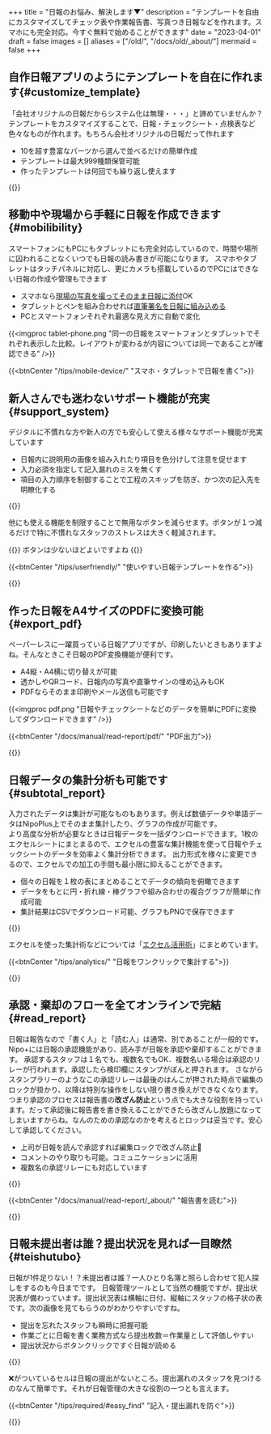 +++
title = "日報のお悩み、解決します▼"
description = "テンプレートを自由にカスタマイズしてチェック表や作業報告書、写真つき日報などを作れます。スマホにも完全対応。今すぐ無料で始めることができます"
date = "2023-04-01"
draft = false
images = []
aliases = ["/old/", "/docs/old/_about/"]
mermaid = false
+++

## 自作日報アプリのようにテンプレートを自在に作れます{#customize_template}

「会社オリジナルの日報だからシステム化は無理・・・」と諦めていませんか？
テンプレートをカスタマイズすることで、日報・チェックシート・点検表など色々なものが作れます。もちろん会社オリジナルの日報だって作れます

- 10を超す豊富なパーツから選んで並べるだけの簡単作成
- テンプレートは最大999種類保管可能
- 作ったテンプレートは何回でも繰り返し使えます

{{<icatch filename="make-template" msg="テンプレートは部品を 並べるだけで作れる" title="報告書をグラフ化する" fontsize="30px" alice="pc">}}



## 移動中や現場から手軽に日報を作成できます{#mobilibility}

スマートフォンにもPCにもタブレットにも完全対応しているので、時間や場所に囚われることなくいつでも日報の読み書きが可能になります。
スマホやタブレットはタッチパネルに対応し、更にカメラも搭載しているのでPCにはできない日報の作成や管理もできます

- スマホなら[現場の写真を撮ってそのまま日報に添付](/tips/photo/)OK
- タブレットとペンを組み合わせれば[直筆署名を日報に組み込める](/tips/sign/)
- PCとスマートフォンそれぞれ最適な見え方に自動で変化

{{<imgproc tablet-phone.png "同一の日報をスマートフォンとタブレットでそれぞれ表示した比較。レイアウトが変わるが内容については同一であることが確認できる" />}}

{{<btnCenter "/tips/mobile-device/" "スマホ・タブレットで日報を書く">}}

## 新人さんでも迷わないサポート機能が充実{#support_system}

デジタルに不慣れな方や新人の方でも安心して使える様々なサポート機能が充実しています

- 日報内に説明用の画像を組み入れたり項目を色分けして注意を促せます
- 入力必須を指定して記入漏れのミスを無くす
- 項目の入力順序を制御することで工程のスキップを防ぎ、かつ次の記入先を明瞭化する

{{<icatch filename="uservility"  msg="入力時に説明画像が あれば迷わないね" title="点検表に説明画像や色分けを使用しユーザビリティ向上させる。点検者が迷うことのないように作れる" fontsize="30px" alice="book" >}}

他にも使える機能を制限することで無用なボタンを減らせます。ボタンが１つ減るだけで特に不慣れなスタッフのストレスは大きく軽減されます。


{{<alice pos="right" icon="ok">}}
ボタンは少ないほどよいですよね
{{</alice>}}

{{<btnCenter "/tips/userfriendly/" "使いやすい日報テンプレートを作る">}}

{{<nextArrow>}}

## 作った日報をA4サイズのPDFに変換可能{#export_pdf}

ペーパーレスに一躍買っている日報アプリですが、印刷したいときもありますよね。そんなときこそ日報のPDF変換機能が便利です。

- A4縦・A4横に切り替えが可能
- 透かしやQRコード、日報内の写真や直筆サインの埋め込みもOK
- PDFならそのまま印刷やメール送信も可能です

{{<imgproc pdf.png "日報やチェックシートなどのデータを簡単にPDFに変換してダウンロードできます" />}}


{{<btnCenter "/docs/manual/read-report/pdf/" "PDF出力">}}

{{<nextArrow>}}

## 日報データの集計分析も可能です{#subtotal_report}

入力されたデータは集計が可能なものもあります。例えば数値データや単語データはNipoPlus上でそのまま集計したり、グラフの作成が可能です。  
より高度な分析が必要なときは日報データを一括ダウンロードできます。1枚のエクセルシートにまとまるので、エクセルの豊富な集計機能を使って日報やチェックシートのデータを効率よく集計分析できます。
出力形式を様々に変更できるので、エクセルでの加工の手間も最小限に抑えることができます。

- 個々の日報を１枚の表にまとめることでデータの傾向を俯瞰できます
- データをもとに円・折れ線・棒グラフや組み合わせの複合グラフが簡単に作成可能
- 集計結果はCSVでダウンロード可能、グラフもPNGで保存できます


{{<icatch filename="chart" msg="日報をグラフ化して 視覚的に分析が可能" title="報告書をグラフ化する" fontsize="30px" alice="pc">}}

エクセルを使った集計術などについては「[エクセル活用術](/excel/)」にまとめています。

{{<btnCenter "/tips/analytics/" "日報をワンクリックで集計する">}}

{{<nextArrow>}}

## 承認・棄却のフローを全てオンラインで完結{#read_report}

日報は報告なので「書く人」と「読む人」は通常、別であることが一般的です。Nipo+には日報の承認機能があり、読み手が日報を承認や棄却することができます。
承認するスタッフは１名でも、複数名でもOK．複数名いる場合は承認のリレーが行われます。承認したら検印欄にスタンプがぽんと押されます。
さながらスタンプラリーのようなこの承認リレーは最後のはんこが押された時点で編集のロックが掛かり、以降は特別な操作をしない限り書き換えができなくなります。  
つまり承認のプロセスは報告書の**改ざん防止**という点でも大きな役割を持っています。だって承認後に報告書を書き換えることができたら改ざんし放題になってしまいますからね。なんのための承認なのかを考えるとロックは妥当です。安心して承認してください。

- 上司が日報を読んで承認すれば編集ロックで改ざん防止🔏
- コメントのやり取りも可能。コミュニケーションに活用
- 複数名の承認リレーにも対応しています 

{{<icatch filename="report-show" msg="承認やコメント タグ付けや検索も" title="コメントでスタッフとのコミニケーションをとることや、複数スタッフによる日報の承認リレーも利用できます。" fontsize="30px" alice="ok">}}


{{<btnCenter "/docs/manual/read-report/_about/" "報告書を読む">}}

{{<nextArrow>}}

## 日報未提出者は誰？提出状況を見れば一目瞭然{#teishutubo}

日報が1件足りない！？未提出者は誰？一人ひとり名簿と照らし合わせて犯人探しをするのも今日までです。
日報管理ツールとして当然の機能ですが、提出状況表が備わっています。提出状況表は横軸に日付、縦軸にスタッフの格子状の表です。次の画像を見てもらうのがわかりやすいですね。

- 提出を忘れたスタッフも瞬時に把握可能
- 作業ごとに日報を書く業務方式なら提出枚数＝作業量として評価しやすい
- 提出状況からボタンクリックですぐ日報が読める

{{<icatch filename="submission-status-list" msg="誰が出し忘れたのか？ 表を見ればすぐわかる" title="報告書の未提出者を瞬時に把握できる提出簿機能" fontsize="30px" alice="here">}}

❌がついているセルは日報の提出がないところ。提出漏れのスタッフを見つけるのなんて簡単です。それが日報管理の大きな役割の一つとも言えます。  

{{<btnCenter "/tips/required/#easy_find" "記入・提出漏れを防ぐ">}}

{{<nextArrow>}}

